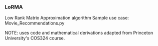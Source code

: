 ### LoRMA
Low Rank Matrix Approximation algorithm 
Sample use case: Movie_Recommendations.py




NOTE: uses code and mathematical derivations adapted from Princeton University's COS324 course.
